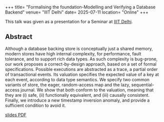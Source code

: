 +++
title= "Formalising the foundation-Modelling and Verifying a Database Backend"
venue= "IIIT Delhi"
date= 2025-07-11
location= "Online"
+++

This talk was given as a presentation for a Seminar at [IIIT Delhi](https://2023.compas-conference.fr/). 

## Abstract

Although a database backing store is conceptually just a shared memory, modern stores have high
internal complexity, for performance, fault tolerance, and to support rich data types. As such 
complexity is bug-prone, our work proposes a correct-by-design approach, based on a set of
formal specifications. Possible executions are abstracted as a trace, a partial order of transactional
events. Its valuation specifies the expected value of a key at each event, according to data type
semantics. We specify two common variants of store, the eager, random-access map and the lazy,
sequential-access journal. We show that both conform to the valuation, meaning that they are 
(i) safe, (ii) functionally equivalent, and (iii) causally consistent. Finally, we introduce a new timestamp
inversion anomaly, and provide a sufficient condition to avoid it.

[slides PDF](talk/slides/IIITDelhiSeminar.pdf)